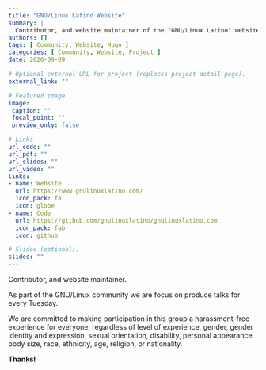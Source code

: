 ```yaml
---
title: "GNU/Linux Latino Website"
summary: |
  Contributor, and website maintainer of the "GNU/Linux Latino" website.
authors: []
tags: [ Community, Website, Hugo ]
categories: [ Community, Website, Project ]
date: 2020-09-09

# Optional external URL for project (replaces project detail page).
external_link: ""

# Featured image
image:
 caption: ""
 focal_point: ""
 preview_only: false

# Links
url_code: ""
url_pdf: ""
url_slides: ""
url_video: ""
links:
- name: Website
  url: https://www.gnulinuxlatino.com/
  icon_pack: fa
  icon: globe
- name: Code
  url: https://github.com/gnulinuxlatino/gnulinuxlatino.com
  icon_pack: fab
  icon: github

# Slides (optional).
slides: ""
---
```


Contributor, and website maintainer.

As part of the GNU/Linux community we are focus on produce talks for every Tuesday.

We are committed to making participation in this group a harassment-free experience for everyone, regardless of level of experience, gender, gender identity and expression, sexual
orientation, disability, personal appearance, body size, race, ethnicity, age, religion, or nationality.

**Thanks!**
